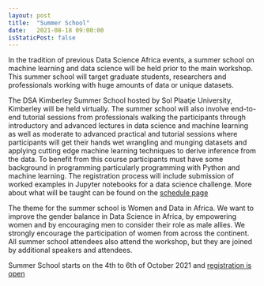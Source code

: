 ```yaml
---
layout: post
title:  "Summer School"
date:   2021-08-18 09:00:00
isStaticPost: false
---
```

In the tradition of previous Data Science Africa  events, a summer school on machine learning and data science will be held prior to the main workshop. This summer school will target graduate students, researchers and professionals working with huge amounts of data or unique datasets.

The DSA Kimberley Summer School hosted by Sol Plaatje University, Kimberley will be held virtually. The summer school will also involve end-to-end tutorial sessions from professionals walking the participants through introductory and advanced lectures in data science and machine learning as well as moderate to advanced practical and tutorial sessions where participants will get their hands wet wrangling and munging datasets and applying cutting edge machine learning techniques to derive inference from the data. To benefit from this course participants must have some background in programming particularly programming with Python and machine learning. The registration process will include submission of worked examples in Jupyter notebooks for a data science challenge. More about what will be taught can be found on the <a href="#">schedule page</a>

The theme for the summer school is Women and Data in Africa. We want to improve the gender balance in Data Science in Africa, by empowering women and by encouraging men to consider their role as male allies. We strongly encourage the participation of women from across the continent.
All summer school attendees also attend the workshop, but they are joined by additional speakers and attendees.

Summer School starts on the 4th to 6th of October 2021 and <a href="https://forms.gle/YpEkqfSCPSzYQWvZ6">registration is open</a>


<!--For more info, contact us at [dsakampala2020@gmail.com](mailto:dsakampala2020@gmail.com)-->
